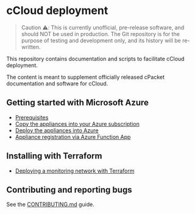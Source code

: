 # cCloud deployment

> Caution ⚠️: This is currently unofficial, pre-release software, and should NOT be used in production. The Git repository is for the purpose of testing and development only, and its history will be re-written.

This repository contains documentation and scripts to facilitate cCloud deployment.

The content is meant to supplement officially released cPacket documentation and software for cCloud.

## Getting started with Microsoft Azure

- [Prerequisites](docs/prerequisites.md)
- [Copy the appliances into your Azure subscription](/automations/azure/ccloud-azure-images/README.md)
- [Deploy the appliances into Azure](/automations/azure/capture-net/README.md)
- [Appliance registration via Azure Function App](docs/registration.md)

## Installing with Terraform

- [Deploying a monitoring network with Terraform](/automations/azure/terraform/README.md)

## Contributing and reporting bugs

See the [CONTRIBUTING.md](docs/CONTRIBUTING.md) guide.
